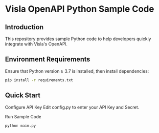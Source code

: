 # Visla OpenAPI Python Sample Code 

## Introduction  
This repository provides sample Python code to help developers quickly integrate with Visla's OpenAPI. 

## Environment Requirements  
Ensure that Python version ≥ 3.7 is installed, then install dependencies:  
```bash
pip install -r requirements.txt
```

## Quick Start
Configure API Key
Edit config.py to enter your API Key and Secret.


Run Sample Code
```bash
python main.py
```

